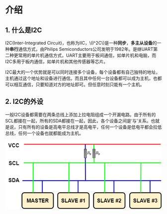 # 介绍

## 1. 什么是I2C

I2C(Inter-Integrated Circuit)，也称为IIC，\\(I^2C\\)是一种**同步**，**多主从设备**的一种**串行**通信方式，由Philips Semiconductors公司发明于1982年。是继UART第二种更常用的单片机通信方式，UART主要用于板间通信，如单片机和电脑，而I2C多用于板内通信，如单片机和其他传感器等芯片。

I2C最大的一个优势就是可以同时连接多个设备，每个设备都有自己独特的地址，主机通过这个地址和设备进行通信。而且其中任何一台设备都可以成为主机，也都可以相互通信，只要知道对方的地址即可。但任意时刻只能有一个主机。

## 2. I2C的外设

一般I2C设备都需要在两条总线上添加上拉电阻组成一个开漏电路。由于所有的SCL都接在一起，所有的SDA都接在一起，因此，各个设备之间是‘与’关系。也就是说，只有所有的设备是高电平总线才是高电平，任何一个设备是低电平都会拉低总线，任何一个设备也就都能成为主机。

![I2C Bus](../../../../images/通信专题/串口通信/I2C/3.3.0-1.png)
